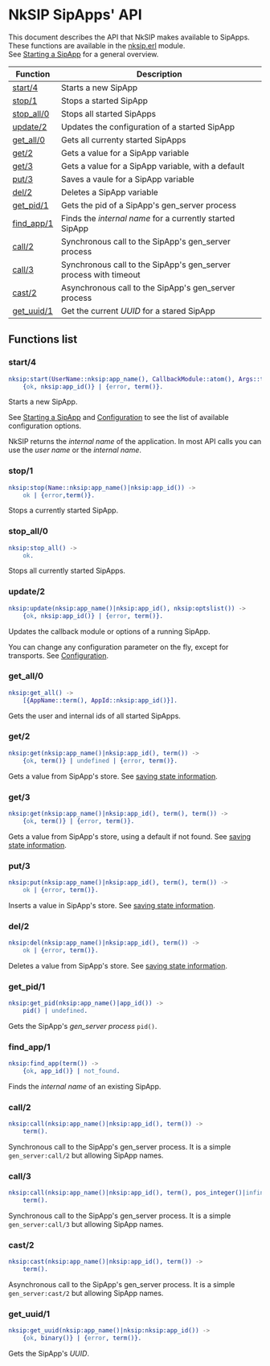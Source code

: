 # NkSIP SipApps' API

This document describes the API that NkSIP makes available to SipApps.<br/>
These functions are available in the [nksip.erl](../../src/nksip.erl) module.<br/>
See [Starting a SipApp](../guide/start_a_sipapp.md) for a general overview.


Function|Description
---|---
[start/4](#start4)|Starts a new SipApp
[stop/1](#stop1)|Stops a started SipApp
[stop_all/0](#stop_all/0)|Stops all started SipApps
[update/2](#update/2)|Updates the configuration of a started SipApp
[get_all/0](#get_all0)|Gets all currenty started SipApps
[get/2](#get2)|Gets a value for a SipApp variable
[get/3](#get3)|Gets a value for a SipApp variable, with a default
[put/3](#put3)|Saves a vaule for a SipApp variable
[del/2](#del2)|Deletes a SipApp variable
[get_pid/1](#get_pid1)|Gets the pid of a SipApp's gen_server process
[find_app/1](#find_app1)|Finds the _internal name_ for a currently started SipApp
[call/2](#call2)|Synchronous call to the SipApp's gen_server process
[call/3](#call3)|Synchronous call to the SipApp's gen_server process with timeout
[cast/2](#call3)|Asynchronous call to the SipApp's gen_server process
[get_uuid/1](#get_uuid/1)|Get the current _UUID_ for a stared SipApp


## Functions list

### start/4
```erlang
nksip:start(UserName::nksip:app_name(), CallbackModule::atom(), Args::term(), Opts::nksip:optslist()) -> 
	{ok, nksip:app_id()} | {error, term()}.
```

Starts a new SipApp. 

See [Starting a SipApp](../guide/start_a_sipapp.md) and [Configuration](../reference/configuration.md) to see the list of available configuration options. 

NkSIP returns the _internal name_ of the application. In most API calls you can use the _user name_ or the _internal name_.


### stop/1
```erlang
nksip:stop(Name::nksip:app_name()|nksip:app_id()) -> 
    ok | {error,term()}.
```
Stops a currently started SipApp.


### stop_all/0
```erlang
nksip:stop_all() -> 
   	ok.
```
Stops all currently started SipApps.


### update/2
```erlang
nksip:update(nksip:app_name()|nksip:app_id(), nksip:optslist()) ->
    {ok, nksip:app_id()} | {error, term()}.
```
Updates the callback module or options of a running SipApp.

You can change any configuration parameter on the fly, except for transports. See [Configuration](../reference/configuration.md).


### get_all/0
```erlang
nksip:get_all() ->
    [{AppName::term(), AppId::nksip:app_id()}].
```
Gets the user and internal ids of all started SipApps.


### get/2
```erlang
nksip:get(nksip:app_name()|nksip:app_id(), term()) ->
    {ok, term()} | undefined | {error, term()}.
```
Gets a value from SipApp's store.
See [saving state information](../guide/start_a_sipapp.md#saving-state-information).


### get/3
```erlang
nksip:get(nksip:app_name()|nksip:app_id(), term(), term()) ->
    {ok, term()} | {error, term()}.
```
Gets a value from SipApp's store, using a default if not found.
See [saving state information](../guide/start_a_sipapp.md#saving-state-information).

### put/3
```erlang
nksip:put(nksip:app_name()|nksip:app_id(), term(), term()) ->
    ok | {error, term()}.
```
Inserts a value in SipApp's store.
See [saving state information](../guide/start_a_sipapp.md#saving-state-information).

### del/2
```erlang
nksip:del(nksip:app_name()|nksip:app_id(), term()) ->
    ok | {error, term()}.
```
Deletes a value from SipApp's store.
See [saving state information](../guide/start_a_sipapp.md#saving-state-information).

### get_pid/1
```erlang
nksip:get_pid(nksip:app_name()|app_id()) -> 
    pid() | undefined.
```
Gets the SipApp's _gen_server process_ `pid()`.


### find_app/1
```erlang
nksip:find_app(term()) ->
    {ok, app_id()} | not_found.
```
Finds the _internal name_ of an existing SipApp.


### call/2
```erlang
nksip:call(nksip:app_name()|nksip:app_id(), term()) ->
    term().
```
Synchronous call to the SipApp's gen_server process. It is a simple `gen_server:call/2` but allowing SipApp names.


### call/3
```erlang
nksip:call(nksip:app_name()|nksip:app_id(), term(), pos_integer()|infinity) ->
    term().
```
Synchronous call to the SipApp's gen_server process. It is a simple `gen_server:call/3` but allowing SipApp names.


### cast/2
```erlang
nksip:cast(nksip:app_name()|nksip:app_id(), term()) ->
    term().
```
Asynchronous call to the SipApp's gen_server process. It is a simple `gen_server:cast/2` but allowing SipApp names.


### get_uuid/1
```erlang
nksip:get_uuid(nksip:app_name()|nksip:nksip:app_id()) -> 
    {ok, binary()} | {error, term()}.
```
Gets the SipApp's _UUID_.

